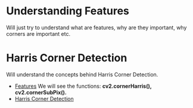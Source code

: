 # Understanding Features
Will just try to understand what are features, why are they important, why corners are important etc.

# Harris Corner Detection
Will understand the concepts behind Harris Corner Detection.
* [Features](https://opencv-python-tutroals.readthedocs.io/en/latest/py_tutorials/py_feature2d/py_features_meaning/py_features_meaning.html)
We will see the functions: **cv2.cornerHarris(), cv2.cornerSubPix().**
* [Harris Corner Detection](02_HarrisDetection.py)
